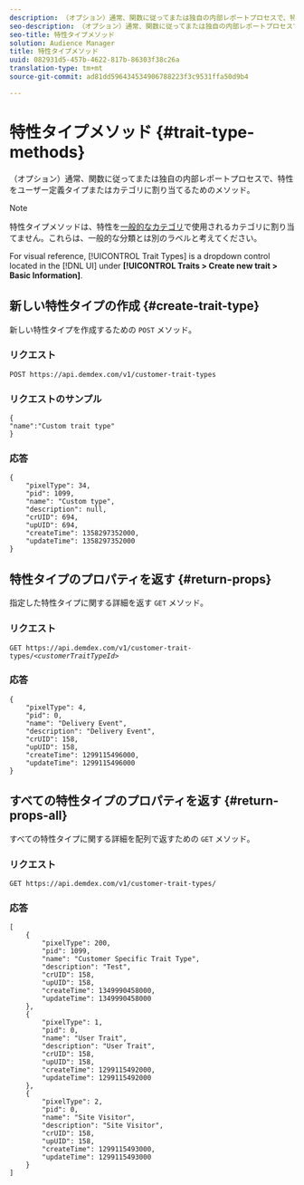 ```yaml
---
description: （オプション）通常、関数に従ってまたは独自の内部レポートプロセスで、特性をユーザー定義タイプまたはカテゴリに割り当てるためのメソッド。
seo-description: （オプション）通常、関数に従ってまたは独自の内部レポートプロセスで、特性をユーザー定義タイプまたはカテゴリに割り当てるためのメソッド。
seo-title: 特性タイプメソッド
solution: Audience Manager
title: 特性タイプメソッド
uuid: 082931d5-457b-4622-817b-86303f38c26a
translation-type: tm+mt
source-git-commit: ad81dd596434534906788223f3c9531ffa50d9b4

---
```



# 特性タイプメソッド {#trait-type-methods}

（オプション）通常、関数に従ってまたは独自の内部レポートプロセスで、特性をユーザー定義タイプまたはカテゴリに割り当てるためのメソッド。

<!-- c_rest_api_trait_types_intro.xml -->

>[!NOTE]
>
>特性タイプメソッドは、特性を[一般的なカテゴリ](../../api/rest-api-main/aam-api-taxonomy.md#taxonomic-api-methods)で使用されるカテゴリに割り当てません。これらは、一般的な分類とは別のラベルと考えてください。

For visual reference, [!UICONTROL Trait Types] is a dropdown control located in the [!DNL UI] under **[!UICONTROL Traits > Create new trait > Basic Information]**.

## 新しい特性タイプの作成 {#create-trait-type}

新しい特性タイプを作成するための `POST` メソッド。

<!-- r_rest_api_create_trait_type.xml -->

### リクエスト

`POST https://api.demdex.com/v1/customer-trait-types`

### リクエストのサンプル

```
{
"name":"Custom trait type"
}
```

### 応答

```
{
    "pixelType": 34,
    "pid": 1099,
    "name": "Custom type",
    "description": null,
    "crUID": 694,
    "upUID": 694,
    "createTime": 1358297352000,
    "updateTime": 1358297352000
}
```

## 特性タイプのプロパティを返す {#return-props}

指定した特性タイプに関する詳細を返す `GET` メソッド。

<!-- r_rest_api_get_trait_type.xml -->

### リクエスト

`GET https://api.demdex.com/v1/customer-trait-types/`*`<customerTraitTypeId>`*

### 応答

```
{
    "pixelType": 4,
    "pid": 0,
    "name": "Delivery Event",
    "description": "Delivery Event",
    "crUID": 158,
    "upUID": 158,
    "createTime": 1299115496000,
    "updateTime": 1299115496000
}
```

## すべての特性タイプのプロパティを返す {#return-props-all}

すべての特性タイプに関する詳細を配列で返すための `GET` メソッド。

<!-- r_rest_api_get_trait_types.xml -->

### リクエスト

`GET https://api.demdex.com/v1/customer-trait-types/`

### 応答

```
[
    {
        "pixelType": 200,
        "pid": 1099,
        "name": "Customer Specific Trait Type",
        "description": "Test",
        "crUID": 158,
        "upUID": 158,
        "createTime": 1349990458000,
        "updateTime": 1349990458000
    },
    {
        "pixelType": 1,
        "pid": 0,
        "name": "User Trait",
        "description": "User Trait",
        "crUID": 158,
        "upUID": 158,
        "createTime": 1299115492000,
        "updateTime": 1299115492000
    },
    {
        "pixelType": 2,
        "pid": 0,
        "name": "Site Visitor",
        "description": "Site Visitor",
        "crUID": 158,
        "upUID": 158,
        "createTime": 1299115493000,
        "updateTime": 1299115493000
    }
]
```
